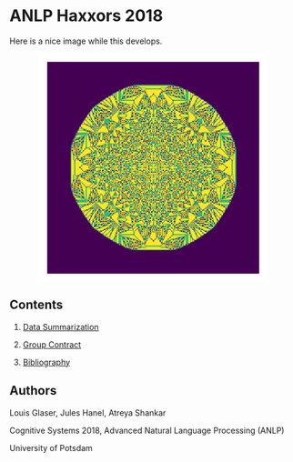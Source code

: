 # ANLP Haxxors 2018

Here is a nice image while this develops.

<p align = "center">
<img src = "/img/mys.png" width = "400" align = "center">
</p>

## Contents

1. [Data Summarization](docs/data_summary.md)

2. [Group Contract](docs/group_contract.md)

3. [Bibliography](docs/bibtex.bib)

## Authors

Louis Glaser, Jules Hanel, Atreya Shankar

Cognitive Systems 2018, Advanced Natural Language Processing (ANLP)

University of Potsdam
